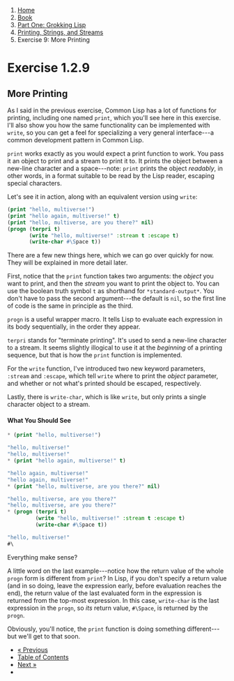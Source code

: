 <ol class="breadcrumb">
  <li><a href="/">Home</a></li>
  <li><a href="/book/">Book</a></li>
  <li><a href="/book/1-0-0-overview/">Part One: Grokking Lisp</a></li>
  <li><a href="/book/1-02-00-input-output/">Printing, Strings, and Streams</a></li>
  <li class="active">Exercise 9: More Printing</li>
</ol>

# Exercise 1.2.9

## More Printing

As I said in the previous exercise, Common Lisp has a lot of functions for printing, including one named `print`, which you'll see here in this exercise.  I'll also show you how the same functionality can be implemented with `write`, so you can get a feel for specializing a very general interface---a common development pattern in Common Lisp.

`print` works exactly as you would expect a print function to work.  You pass it an object to print and a stream to print it to. It prints the object between a new-line character and a space---note: `print` prints the object *readably*, in other words, in a format suitable to be read by the Lisp reader, escaping special characters.

Let's see it in action, along with an equivalent version using `write`:

```lisp
(print "hello, multiverse!")
(print "hello again, multiverse!" t)
(print "hello, multiverse, are you there?" nil)
(progn (terpri t)
       (write "hello, multiverse!" :stream t :escape t)
       (write-char #\Space t))
```

There are a few new things here, which we can go over quickly for now.  They will be explained in more detail later.

First, notice that the `print` function takes two arguments: the *object* you want to print, and then the *stream* you want to print the object to.  You can use the boolean truth symbol `t` as shorthand for `*standard-output*`.  You don't have to pass the second argument---the default is `nil`, so the first line of code is the same in principle as the third.

`progn` is a useful wrapper macro.  It tells Lisp to evaluate each expression in its body sequentially, in the order they appear.

`terpri` stands for "terminate printing".  It's used to send a new-line character to a stream.  It seems slightly illogical to use it at the *beginning* of a printing sequence, but that is how the `print` function is implemented.

For the `write` function, I've introduced two new keyword parameters, `:stream` and `:escape`, which tell `write` where to print the *object* parameter, and whether or not what's printed should be escaped, respectively.

Lastly, there is `write-char`, which is like `write`, but only prints a single character object to a stream.

#### What You Should See

```lisp
* (print "hello, multiverse!")

"hello, multiverse!"
"hello, multiverse!"
* (print "hello again, multiverse!" t)

"hello again, multiverse!"
"hello again, multiverse!"
* (print "hello, multiverse, are you there?" nil)

"hello, multiverse, are you there?"
"hello, multiverse, are you there?"
* (progn (terpri t)
         (write "hello, multiverse!" :stream t :escape t)
         (write-char #\Space t))

"hello, multiverse!" 
#\
```

Everything make sense?

A little word on the last example---notice how the return value of the whole `progn` form is different from `print`?  In Lisp, if you don't specify a return value (and in so doing, leave the expression early, before evaluation reaches the end), the return value of the last evaluated form in the expression is returned from the top-most expression.  In this case, `write-char` is the last expression in the `progn`, so *its* return value, `#\Space`, is returned by the `progn`.

Obviously, you'll notice, the `print` function is doing something different---but we'll get to that soon.

<ul class="pager">
  <li class="previous"><a href="/book/1-02-08-printing/">&laquo; Previous</a></li>
  <li><a href="/book/">Table of Contents</a></li>
  <li class="next"><a href="/book/1-03-0-getting-input-from-users/">Next &raquo;</a><li>
</ul>
